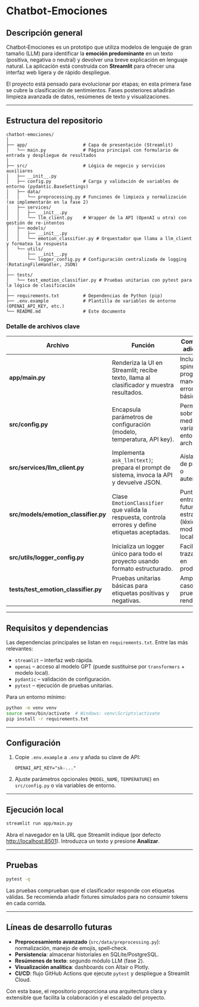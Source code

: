 # Chatbot‑Emociones

## Descripción general

Chatbot‑Emociones es un prototipo que utiliza modelos de lenguaje de gran tamaño (LLM) para identificar la **emoción predominante** en un texto (positiva, negativa o neutral) y devolver una breve explicación en lenguaje natural. La aplicación está construida con **Streamlit** para ofrecer una interfaz web ligera y de rápido despliegue.

El proyecto está pensado para evolucionar por etapas; en esta primera fase se cubre la clasificación de sentimientos. Fases posteriores añadirán limpieza avanzada de datos, resúmenes de texto y visualizaciones.

---

## Estructura del repositorio

```
chatbot-emociones/
│
├── app/                     # Capa de presentación (Streamlit)
│   └── main.py              # Página principal con formulario de entrada y despliegue de resultados
│
├── src/                     # Lógica de negocio y servicios auxiliares
│   ├── __init__.py
│   ├── config.py            # Carga y validación de variables de entorno (pydantic.BaseSettings)
│   ├── data/
│   │   └── preprocessing.py # Funciones de limpieza y normalización (se implementarán en la fase 2)
│   ├── services/
│   │   ├── __init__.py
│   │   └── llm_client.py    # Wrapper de la API (OpenAI u otra) con gestión de re‑intentos
│   ├── models/
│   │   ├── __init__.py
│   │   └── emotion_classifier.py # Orquestador que llama a llm_client y formatea la respuesta
│   └── utils/
│       ├── __init__.py
│       └── logger_config.py # Configuración centralizada de logging (RotatingFileHandler, JSON)
│
├── tests/
│   └── test_emotion_classifier.py # Pruebas unitarias con pytest para la lógica de clasificación
│
├── requirements.txt         # Dependencias de Python (pip)
├── .env.example             # Plantilla de variables de entorno (OPENAI_API_KEY, etc.)
└── README.md                # Este documento
```

### Detalle de archivos clave

| Archivo                                | Función                                                                                           | Comentarios adicionales                                               |
| -------------------------------------- | ------------------------------------------------------------------------------------------------- | --------------------------------------------------------------------- |
| **app/main.py**                        | Renderiza la UI en Streamlit; recibe texto, llama al clasificador y muestra resultados.           | Incluye spinner de progreso y manejo de errores básicos.              |
| **src/config.py**                      | Encapsula parámetros de configuración (modelo, temperatura, API key).                             | Permite sobrecarga mediante variables de entorno o archivo `.env`.    |
| **src/services/llm\_client.py**        | Implementa `ask_llm(text)`; prepara el prompt de sistema, invoca la API y devuelve JSON.          | Aísla cambios de proveedor o autenticación.                           |
| **src/models/emotion\_classifier.py**  | Clase `EmotionClassifier` que valida la respuesta, controla errores y define etiquetas aceptadas. | Punto de entrada para futuras estrategias (léxicos, modelos locales). |
| **src/utils/logger\_config.py**        | Inicializa un logger único para todo el proyecto usando formato estructurado.                     | Facilita trazabilidad en producción.                                  |
| **tests/test\_emotion\_classifier.py** | Pruebas unitarias básicas para etiquetas positivas y negativas.                                   | Ampliar con casos edge y pruebas de rendimiento.                      |

---

## Requisitos y dependencias

Las dependencias principales se listan en `requirements.txt`. Entre las más relevantes:

* `streamlit` – interfaz web rápida.
* `openai` – acceso al modelo GPT (puede sustituirse por `transformers` + modelo local).
* `pydantic` – validación de configuración.
* `pytest` – ejecución de pruebas unitarias.

Para un entorno mínimo:

```bash
python -m venv venv
source venv/bin/activate  # Windows: venv\Scripts\activate
pip install -r requirements.txt
```

---

## Configuración

1. Copie `.env.example` a `.env` y añada su clave de API:

   ```env
   OPENAI_API_KEY="sk-..."
   ```
2. Ajuste parámetros opcionales (`MODEL_NAME`, `TEMPERATURE`) en `src/config.py` o vía variables de entorno.

---

## Ejecución local

```bash
streamlit run app/main.py
```

Abra el navegador en la URL que Streamlit indique (por defecto [http://localhost:8501](http://localhost:8501)). Introduzca un texto y presione **Analizar**.

---

## Pruebas

```bash
pytest -q
```

Las pruebas comprueban que el clasificador responde con etiquetas válidas. Se recomienda añadir fixtures simulados para no consumir tokens en cada corrida.

---

## Líneas de desarrollo futuras

* **Preprocesamiento avanzado** (`src/data/preprocessing.py`): normalización, manejo de emojis, spell‑check.
* **Persistencia**: almacenar historiales en SQLite/PostgreSQL.
* **Resúmenes de texto**: segundo módulo LLM (fase 2).
* **Visualización analítica**: dashboards con Altair o Plotly.
* **CI/CD**: flujo GitHub Actions que ejecute `pytest` y despliegue a Streamlit Cloud.

Con esta base, el repositorio proporciona una arquitectura clara y extensible que facilita la colaboración y el escalado del proyecto.
